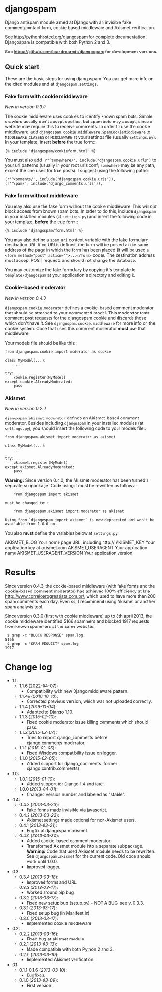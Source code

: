 djangospam
==========

Django antispam module aimed at Django with an invisible fake comment/contact form,
cookie based middleware and Akismet verification.

See http://pythonhosted.org/djangospam for complete documentation. Djangospam
is compatible with both Python 2 and 3.

See https://github.com/leandroarndt/djangospam for development versions.

Quick start
-----------

These are the basic steps for using djangospam. You can get more info on
the cited modules and at `djangospam.settings`.

### Fake form with cookie middleware

*New in version 0.3.0*

The cookie middleware uses cookies to identify known spam bots. Simple
crawlers usually don't accept cookies, but spam bots may accept, since
a website may require this to receive comments. In order to use the
cookie middleware, add `djangospam.cookie.middleware.SpamCookieMiddleware`
to `MIDDLEWARE_CLASSES` or `MIDDLEWARE` at your settings file (usually `settings.py`).
In your template, insert **before** the true form::
    
    {% include 'djangospam/cookieform.html' %}

You must also add `(r"^somewhere/", include("djangospam.cookie.urls")`
to your url patterns (usually in your root urls.conf; `somewhere`
may be any path, except the one used for true posts).
I suggest using the following paths::
    
    (r'^comments/', include('djangospam.cookie.urls')),
    (r'^spam/', include('django_comments.urls')),

### Fake form without middleware

You may also use the fake form without the cookie middleware. This will
*not* block access from known spam bots. In order to do this,
include `djangospam` in your installed modules (at `settings.py`) and
insert the following code in your template, **before** the true form::

    {% include 'djangospam/form.html' %}

You may also define a `spam_uri` context variable with the
fake formulary destination URI. If no URI is defined, the form will be posted
at the same address of the page in which the form has been placed
(it will be used a
`<form method="post" action="">...</form>`
code). The destination address must accept POST requests and should not change
the database.

You may customize the fake formulary by copying it's template to
`template/djangospam` at your application's directory and editing it.

### Cookie-based moderator

*New in version 0.4.0*

`djangospam.cookie.moderator` defines a cookie-based comment moderator
that should be attached to
your commented model. This moderator tests comment post requests for
the djangospam cookie and discards those which don't have it.
See `djangospam.cookie.middleware` for more info on the cookie system.
Code that uses this comment moderator **must** use that middleware.

Your models file should be like this::
    
    from djangospam.cookie import moderator as cookie
    
    class MyModel(...):
        ...
    
    try:
        cookie.register(MyModel)
    except cookie.AlreadyModerated:
        pass

### Akismet

*New in version 0.2.0*

`djangospam.akismet.moderator` defines an Akismet-based comment moderator.
Besides including `djangospam` in your installed modules (at `settings.py`),
you should insert the following code to your models file::
    
    from djangospam.akismet import moderator as akismet
    
    class MyModel(...):
        ...
    
    try:
        akismet.register(MyModel)
    except akismet.AlreadyModerated:
        pass

**Warning:**
    Since version 0.4.0, the Akismet moderator has been turned a separate
    subpackage. Code using it must be rewritten as follows::
        
        from djangospam import akismet
        
    must be changed to::
        
        from djangospam.akismet import moderator as akismet
    
    Using from `djangospam import akismet` is now deprecated and won't be
    available from 1.0.0 on.
    
You also **must** define the variables below at `settings.py`:

AKISMET_BLOG
    Your home page URL, including http://
AKISMET_KEY
    Your application key at akismet.com
AKISMET_USERAGENT
    Your application name
AKISMET_USERAGENT_VERSION
    Your application version

Results
=======

Since version 0.4.3, the cookie-based middleware (with fake forms and
the cookie-based comment moderator) has achieved 100% efficiency at
late http://www.correioprogressista.com.br/, which used to have more than 200
spam comments each day. Even so, I recommend using Akismet or another
spam analysis tool.

Since version 0.3.0 (first with cookie middleware) up to 8th april 2013,
the cookie middleware identified 5166 spammers and blocked 1917 requests
from known spammers at the same website::

     $ grep -c "BLOCK RESPONSE" spam.log 
    5166
     $ grep -c "SPAM REQUEST" spam.log 
    1917

Change log
==========

* 1.1:
    * 1.1.6 (2022-04-07):
        * Compatibility with new Django middleware pattern.
    * 1.1.4a (*2016-10-18*):
        * Corrected previous version, which was not uploaded correctly.
    * 1.1.4 (*2016-10-04*):
        * Adapted to Django 1.10.
    * 1.1.3 (*2015-02-10*):
        * Fixed cookie moderator issue killing comments which should pass.
    * 1.1.2 (*2015-02-07*):
        * Tries to import django_comments before django.comments.moderator.
    * 1.1.1 (*2015-02-05*):
        * Fixed Windows compatibility issue on logger.
    * 1.1.0 (*2015-02-05*):
        * Added support for django_comments (former django.contrib.comments)
* 1.0:
    * 1.0.1 (*2015-01-10*):
        * Added support for Django 1.4 and later.
    * 1.0.0 (*2013-04-01*):
        * Changed version number and labeled as "stable".
* 0.4:
    * 0.4.3 (*2013-03-23*):
        * Fake forms made invisible via javascript.
    * 0.4.2 (*2013-03-22*):
        * Akismet settings made optional for non-Akismet users.
    * 0.4.1 (*2013-03-21*):
        * Bugfix at djangospam.akismet.
    * 0.4.0 (*2013-03-20*):
        * Added cookie-based comment moderator.
        * Transformed Akismet module into a separate subpackage.
            **Warning:**
            Code that used Akismet module needs to be rewritten. See
            `djangospam.akismet` for the current code. Old code should
            work until 1.0.0.
        * Improved logger.
* 0.3:
    * 0.3.4 (*2013-03-18*):
        * Improved forms and URL.
    * 0.3.3 (*2013-03-17*):
        * Worked around pip bug.
    * 0.3.2 (*2013-03-17*):
        * Fixed new setup bug (setup.py) - NOT A BUG, see v. 0.3.3.
    * 0.3.1 (*2013-03-17*):
        * Fixed setup bug (in Manifest.in)
    * 0.3.0 (*2013-03-17*):
        * Implemented cookie middleware
* 0.2:
    * 0.2.2 (*2013-03-16*):
        * Fixed bug at akismet module.
    * 0.2.1 (*2013-03-13*):
        * Made compatible with both Python 2 and 3.
    * 0.2.0 (*2013-03-10*):
        * Implemented Akismet verification.
* 0.1:
    * 0.1.1-0.1.6 (*2013-03-10*):
        * Bugfixes.
    * 0.1.0 (*2013-03-09*):
        * First version.
